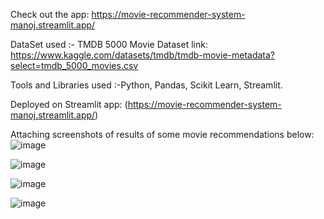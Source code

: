 Check out the app: https://movie-recommender-system-manoj.streamlit.app/

DataSet used :- TMDB 5000 Movie Dataset link: https://www.kaggle.com/datasets/tmdb/tmdb-movie-metadata?select=tmdb_5000_movies.csv

Tools and Libraries used :-Python, Pandas, Scikit Learn, Streamlit.

Deployed on Streamlit app: (https://movie-recommender-system-manoj.streamlit.app/)

Attaching screenshots of results of some movie recommendations below:
![image](https://github.com/manojshettyam/Movie_RS/assets/132130095/d10c1a8e-41f8-420c-9c79-72971702c266)

![image](https://github.com/manojshettyam/Movie_RS/assets/132130095/b943743a-f80f-4d6d-9192-38983836a010)

![image](https://github.com/manojshettyam/Movie_RS/assets/132130095/55710234-8097-4b43-9198-de6f04cfd75f)

![image](https://github.com/manojshettyam/Movie_RS/assets/132130095/7c662334-ce68-49ab-832f-fdedf09f093a)
